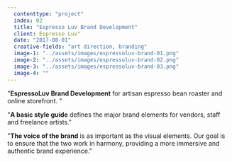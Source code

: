 ```yaml
---
  contenttype: "project"
  index: 02
  title: "Espresso Luv Brand Development"
  client: Espresso Luv"
  date: "2017-08-01"
  creative-fields: "art direction, branding"
  image-1: "../assets/images/espressoluv-brand-01.png"
  image-2: "../assets/images/espressoluv-brand-02.png"
  image-3: "../assets/images/espressoluv-brand-03.png"
  image-4: ""
---
```


<p className=copy_A>"<strong>EspressoLuv Brand Development</strong> for artisan espresso bean roaster and online storefront.
"</p>
<p className=copy_B>"<strong>A basic style guide</strong> defines the major brand elements for vendors, staff and freelance artists."</p>
<p className=copy_C>"<strong>The voice of the brand</strong> is as important as the visual elements. Our goal is to ensure that the two work in harmony, providing a more immersive and authentic brand experience."</p>
<p className=copy_D></p>
